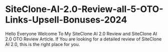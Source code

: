 # SiteClone-AI-2.0-Review-all-5-OTO-Links-Upsell-Bonuses-2024
Hello Everyone Welcome To My SiteClone AI 2.0 Review and SiteClone AI 2.0 OTO Review Article. If You are looking for a detailed review of SiteClone AI 2.0, this is the right place for you.
